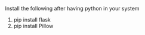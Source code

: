 Install the following after having python in your system
1) pip install flask
2) pip install Pillow
